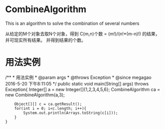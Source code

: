 # CombineAlgorithm
This is an algorithm to solve the combination of several numbers

从给定的M个对象去取N个对象，得到 C(m,n)个数 = (m!)/(n!*(m-n)!) 的结果，并可现实所有结果。
并得到结果的个数。

# 用法实例
   /**
  	 * 用法实例
  	 * @param args
  	 * @throws Exception
  	 * @since megagao 2016-5-20 下午8:11:05
  	 */
  	public static void main(String[] args) throws Exception{
  		Integer[] a = new Integer[]{1,2,3,4,5,6};
  		CombineAlgorithm ca = new CombineAlgorithm(a,3);
  		
  		Object[][] c = ca.getResult();
  		for(int i = 0; i<c.length; i++){
  			System.out.println(Arrays.toString(c[i]));
  		}
  	}
